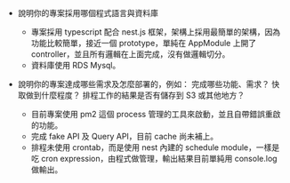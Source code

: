 - 說明你的專案採用哪個程式語言與資料庫

  - 專案採用 typescript 配合 nest.js 框架，架構上採用最簡單的架構，因為功能比較簡單，接近一個 prototype，單純在 AppModule 上開了 controller，並且所有邏輯在上面完成，沒有做邏輯切分。
  - 資料庫使用 RDS Mysql。

- 說明你的專案達成哪些需求及怎麼部署的，例如： 完成哪些功能、需求？ 快取做到什麼程度？ 排程工作的結果是否有儲存到 S3 或其他地方？

  - 目前專案使用 pm2 這個 process 管理的工具來啟動，並且自帶錯誤重啟的功能。
  - 完成 fake API 及 Query API，目前 cache 尚未補上。
  - 排程未使用 crontab，而是使用 nest 內建的 schedule module，一樣是吃 cron expression，由程式做管理，輸出結果目前單純用 console.log 做輸出。
